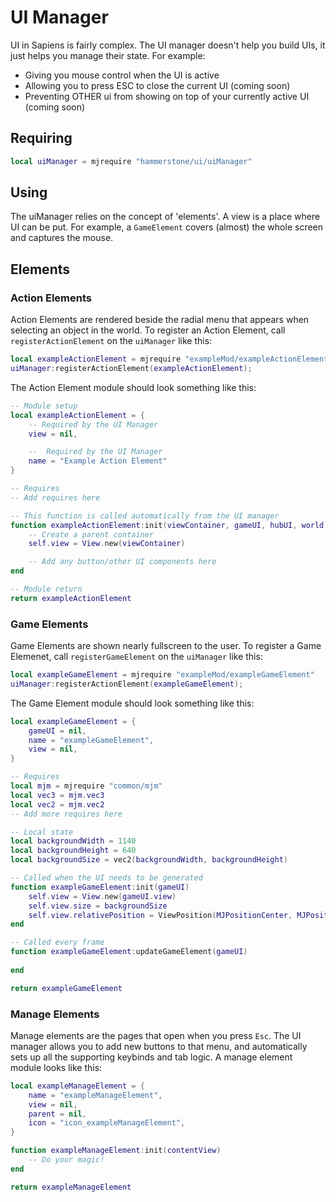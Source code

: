 # UI Manager

UI in Sapiens is fairly complex. The UI manager doesn't help you build UIs, it just helps you manage their state. For example:
 - Giving you mouse control when the UI is active
 - Allowing you to press ESC to close the current UI (coming soon)
 - Preventing OTHER ui from showing on top of your currently active UI (coming soon)

## Requiring
```lua
local uiManager = mjrequire "hammerstone/ui/uiManager"
```

## Using
The uiManager relies on the concept of 'elements'. A view is a place where UI can be put. For example, a `GameElement` covers (almost) the whole screen and captures the mouse.

## Elements

### Action Elements
Action Elements are rendered beside the radial menu that appears when selecting an object in the world. To register an Action Element, call `registerActionElement` on the `uiManager` like this:
```lua
local exampleActionElement = mjrequire "exampleMod/exampleActionElement"
uiManager:registerActionElement(exampleActionElement);
```
The Action Element module should look something like this:
```lua
-- Module setup
local exampleActionElement = {
	-- Required by the UI Manager
	view = nil,

	--  Required by the UI Manager
	name = "Example Action Element"
}

-- Requires
-- Add requires here

-- This function is called automatically from the UI manager
function exampleActionElement:init(viewContainer, gameUI, hubUI, world)
	-- Create a parent container
	self.view = View.new(viewContainer)

    -- Add any button/other UI components here
end

-- Module return
return exampleActionElement
```

### Game Elements
Game Elements are shown nearly fullscreen to the user. To register a Game Elemenet, call `registerGameElement` on the `uiManager` like this:
```lua
local exampleGameElement = mjrequire "exampleMod/exampleGameElement"
uiManager:registerActionElement(exampleGameElement);
```
The Game Element module should look something like this:
```lua
local exampleGameElement = {
    gameUI = nil,
	name = "exampleGameElement",
	view = nil,
}

-- Requires
local mjm = mjrequire "common/mjm"
local vec3 = mjm.vec3
local vec2 = mjm.vec2
-- Add more requires here

-- Local state
local backgroundWidth = 1140
local backgroundHeight = 640
local backgroundSize = vec2(backgroundWidth, backgroundHeight)

-- Called when the UI needs to be generated
function exampleGameElement:init(gameUI)
    self.view = View.new(gameUI.view)
	self.view.size = backgroundSize
	self.view.relativePosition = ViewPosition(MJPositionCenter, MJPositionCenter)
end

-- Called every frame
function exampleGameElement:updateGameElement(gameUI)
	
end

return exampleGameElement
```

### Manage Elements
Manage elements are the pages that open when you press `Esc`. The UI manager allows you to add new buttons to that menu, and automatically sets up all the supporting keybinds and tab logic. A manage element module looks like this:
```lua
local exampleManageElement = {
    name = "exampleManageElement",
	view = nil,
	parent = nil,
	icon = "icon_exampleManageElement",
}

function exampleManageElement:init(contentView)
	-- Do your magic!
end

return exampleManageElement
```

